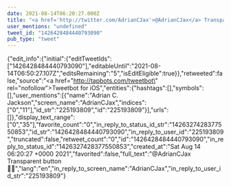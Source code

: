 ```yaml
---
date: 2021-08-14T06:20:27.000Z
title: "<a href='http://twitter.com/AdrianCJax'>@AdrianCJax</a> Transparent button 🤦‍♂️″"
user_mentions: "undefined"
tweet_id: "1426428484440793090"
pub_type: "tweet"
---
```

{"edit_info":{"initial":{"editTweetIds":["1426428484440793090"],"editableUntil":"2021-08-14T06:50:27.107Z","editsRemaining":"5","isEditEligible":true}},"retweeted":false,"source":"<a href=\"http://tapbots.com/tweetbot\" rel=\"nofollow\">Tweetbot for iΟS</a>","entities":{"hashtags":[],"symbols":[],"user_mentions":[{"name":"Adrian C. Jackson","screen_name":"AdrianCJax","indices":["0","11"],"id_str":"225193809","id":"225193809"}],"urls":[]},"display_text_range":["0","35"],"favorite_count":"0","in_reply_to_status_id_str":"1426327428377550853","id_str":"1426428484440793090","in_reply_to_user_id":"225193809","truncated":false,"retweet_count":"0","id":"1426428484440793090","in_reply_to_status_id":"1426327428377550853","created_at":"Sat Aug 14 06:20:27 +0000 2021","favorited":false,"full_text":"@AdrianCJax Transparent button 🤦‍♂️","lang":"en","in_reply_to_screen_name":"AdrianCJax","in_reply_to_user_id_str":"225193809"}
